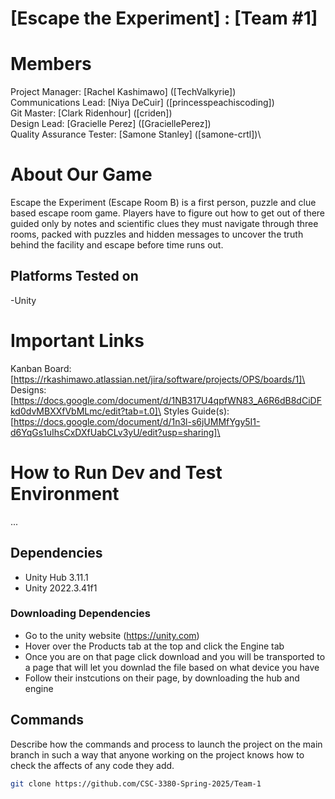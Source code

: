 # [Escape the Experiment] : [Team #1]
# Members
Project Manager: [Rachel Kashimawo] ([TechValkyrie])\
Communications Lead: [Niya DeCuir] ([princesspeachiscoding])\
Git Master: [Clark Ridenhour] ([criden])\
Design Lead: [Gracielle Perez] ([GraciellePerez])\
Quality Assurance Tester: [Samone Stanley] ([samone-crtl])\

# About Our Game
Escape the Experiment (Escape Room B)  is a first person, puzzle and clue based escape room game. Players have to figure out how to get out of there guided only by notes and scientific clues they must navigate through three rooms, packed with puzzles and hidden messages to uncover the truth behind the facility and escape before time runs out.

## Platforms Tested on
-Unity
# Important Links
Kanban Board: [https://rkashimawo.atlassian.net/jira/software/projects/OPS/boards/1]\
Designs: [https://docs.google.com/document/d/1NB317U4qpfWN83_A6R6dB8dCiDFkd0dvMBXXfVbMLmc/edit?tab=t.0]\
Styles Guide(s): [https://docs.google.com/document/d/1n3l-s6jUMMfYgy5I1-d6YqGs1uIhsCxDXfUabCLv3yU/edit?usp=sharing]\

# How to Run Dev and Test Environment
...
## Dependencies
- Unity Hub 3.11.1
- Unity 2022.3.41f1
### Downloading Dependencies
- Go to the unity website (https://unity.com)
- Hover over the Products tab at the top and click the Engine tab
- Once you are on that page click download and you will be transported to a page that will let you downlad the file based on what device you have
- Follow their instcutions on their page, by downloading the hub and engine 

## Commands
Describe how the commands and process to launch the project on the main branch in such a way that anyone working on the project knows how to check the affects of any code they add.

```sh
git clone https://github.com/CSC-3380-Spring-2025/Team-1
```
